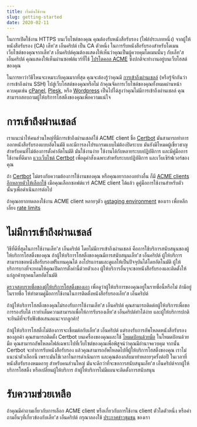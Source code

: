 ```yaml
---
title: เริ่มต้นใช้งาน
slug: getting-started
date: 2020-02-11
---
```


ในการเปิดใช้งาน HTTPS บนเว็บไซต์ของคุณ คุณต้องรับหนังสือรับรอง (ไฟล์ประเภทหนึ่ง) จากผู้ให้หนังสือรับรอง (CA) เล็ท'ส เอ็นคริปต์ เป็น CA ตัวหนึ่ง ในการรับหนังสือรับรองสำหรับโดเมนเว็บไซต์ของคุณจากเล็ท'ส เอ็นคริปต์​ คุณต้องแสดงให้เห็นว่าคุณเป็นผู้ควบคุมโดเมนนั้นๆ กับเล็ท'ส เอ็นคริปต์ คุณแสดงให้เห็นผ่านซอฟต์แวร์ที่ใช้ [โปรโตคอล ACME](https://tools.ietf.org/html/rfc8555) ซึ่งปกติจะทำงานอยู่บนเว็บโฮสต์ของคุณ

ในการหาว่าวิธีไหนจะเหมาะกับคุณมากที่สุด คุณจะต้องรู้ว่าคุณมี [การเข้าถึงผ่านเชลล์](https://en.wikipedia.org/wiki/Shell_account) (หรือรู้จักกันว่า การเข้าถึงผ่าน SSH) ไปสู่เว็บโฮสต์ของคุณหรือไม่ ถ้าคุณจัดการเว็บไซต์ของคุณทั้งหมดผ่านหน้าควบคุมเช่น [cPanel](https://cpanel.net/), [Plesk](https://www.plesk.com/), หรือ [Wordpress](https://wordpress.org/) เป็นไปได้สูงว่าคุณไม่มีการเข้าถึงผ่านเชลล์ คุณสามารถสอบถามผู้ให้บริการโฮสติ้งของคุณเพื่อความแน่ใจ

# การเข้าถึงผ่านเชลล์

เราแนะนำให้คนส่วนใหญ่ที่มีการเข้าถึงผ่านเชลล์ใช้ ACME client ชื่อ [Certbot](https://certbot.eff.org/ "Certbot") มันสามารถทำการออกหนังสือรับรองแบบอัตโนมัติ และมีการลงโปรแกรมแบบไม่ต้องปิดระบบ มันยังมีโหมดผู้เชี่ยวชาญสำหรับคนที่ไม่ต้องการตั้งค่าอัตโนมัติ มันใช้งานง่าย ใช้งานได้กับหลายระบบปฏิบัติการ และมีคู่มือการใช้งานที่ดีมาก [แวะเว็บไซต์​ Certbot](https://certbot.eff.org/ "Certbot") เพื่อดูคำสั่งเฉพาะสำหรับระบบปฏิบัติการ และเว็บเซิร์ฟเวอร์ของคุณ

ถ้า [Certbot](https://certbot.eff.org/ "Certbot") ไม่ตรงกับความต้องการใช้งานของคุณ หรือคุณอยากลองอย่างอื่น ก็มี [ACME clients อีกหลายตัวให้เลือกใช้](/docs/client-options)  เมือคุณเลือกซอฟต์แวร์ ACME client ได้แล้ว ดูคู่มือการใช้งานสำหรับตัวนั้นๆเพื่อดำเนินการต่อไป

ถ้าคุณอยากทดลองใช้งาน ACME client หลายๆตัว ดู[staging environment](/docs/staging-environment) ของเรา เพื่อหลีกเลี่ยง [rate limits](/docs/rate-limits)

# ไม่มีการเข้าถึงผ่านเชลล์

วิธีที่ดีที่สุดในการใช้งานเล็ท'ส เอ็นคริปต์ โดยไม่มีการเข้าถึงผ่านเชลล์ คือการใช้บริการสนับสนุนของผู้ให้บริการโฮสติ้งของคุณ ถ้าผู้ให้บริการโฮสติ้งของคุณมีการสนับสนุนเล็ท'ส เอ็นคริปต์ ผู้ให้บริการสามารถขอหนังสือรับรองฟรีแทนคุณได้ ลงโปรแกรมและดูแลให้เป็นปัจจุบันได้โดยอัตโนมัติ ผู้ให้บริการบางที่จะยอมให้คุณเปิดการตั้งค่านี้ด้วยตัวเอง ผู้ให้บริการอื่นๆจะขอหนังสือรับรองและติดตั้งให้แก่ลูกค้าทุกคนโดยอัตโนมัติ

[ตรวจสอบรายชื่อของผู้ให้บริการโฮสติ้งของเอา](https://community.letsencrypt.org/t/web-hosting-who-support-lets-encrypt/6920) เพื่อดูว่าผู้ให้บริการของคุณอยู่ในรายชื่อนี้หรือไม่ ถ้ามีอยู่ในรายชื่อ ให้ทำตามคู่มือการใช้งานในการติดตั้งหนังสือรับรองเล็ท'ส เอ็นคริปต์

ถ้าผู้ให้บริการโฮสติ้งของคุณไม่รองรับการใช้งานเล็ท'ส เอ็นคริปต์ คุณสามารถติดต่อผู้ให้บริการเพื่อขอการรองรับได้ เราทำเต็มความสามารถเพื่อให้การรับรองเล็ท'ส เอ็นคริปต์ทำได้ง่าย และผู้ให้บริการปกติจะยินดีที่จะรับฟังข้อเสนอแนะจากลูกค้า!

ถ้าผู้ให้บริการโฮสติ้งไม่ต้องการจะเชื่อมต่อกับเล็ท'ส เอ็นคริปต์ แต่รองรับการอัพโหลดหนังสือรับรองของลูกค้า คุณสามารถติดตั้ง Certbot บนเครื่องของคุณและใช้ [โหมดป้อนด้วยมือ](https://certbot.eff.org/docs/using.html#manual) ในโหมดป้อนด้วยมือ คุณสามารถอัพโหลดไฟล์เฉพาะไปที่เว็บไซต์ของคุณเพื่อพิสูจน์ว่าคุณมีอำนาจควบคุม จากนั้น Certbot จะทำการรับหนังสือรับรอง แล้วคุณสามารถอัพโหลดไปที่ผู้ให้บริการโฮสติ้งของคุณ เราไม่แนะนำตัวเลือกนี้ เพราะมันใช้เวลาในการดำเนินการ และคุณต้องกลับมาทำหลายๆครั้งต่อปี ในเวลาที่หนังสือรับรองหมดอายุ สำหรับคนส่วนใหญ่ มันจะดีกว่าที่จะขอการสนับสนุนเล็ท'ส เอ็นคริปต์จากผู้ให้บริการโฮสติ้ง หรือเปลี่ยนผู้ให้บริการ ถ้าผู้ให้บริการไม่มีแผนจะติดตั้งการสนับสนุน

# รับความช่วยเหลือ

ถ้าคุณมีคำถามเกี่ยวกับการเลือก ACME client หรือเกี่ยวกับการใช้งาน client ตัวใดตัวหนึ่ง หรือคำถามอื่นๆที่เกี่ยวข้องกับเล็ท'ส เอ็นคริปต์​ กรุณาลองใช้ [ประกาศข่าวชุมชน](https://community.letsencrypt.org/) ของเรา

